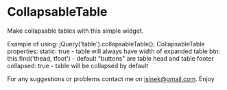 # CollapsableTable
Make collapsable tables with this simple widget.

Example of using: jQuery('table').collapsableTable();
CollapsableTable properties:
    static: true - table will always have width of expanded table
    btn: this.find('thead, tfoot') - default "buttons" are table head and table footer
    collapsed: true - table will be collapsed by default

For any suggestions or problems contact me on isinek@gmail.com.
Enjoy

